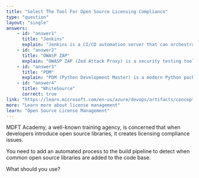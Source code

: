 ```yaml
---
title: "Select The Tool For Open Source Licensing Compliance"
type: "question"
layout: "single"
answers:
    - id: "answer1"
      title: "Jenkins"
      explain: "Jenkins is a CI/CD automation server that can orchestrate builds and deployments, but it doesn't provide built-in functionality for detecting open source libraries or licensing compliance issues."
    - id: "answer2"
      title: "OWASP ZAP"
      explain: "OWASP ZAP (Zed Attack Proxy) is a security testing tool focused on finding vulnerabilities in web applications, not on detecting open source libraries or licensing compliance issues."
    - id: "answer3"
      title: "PDM"
      explain: "PDM (Python Development Master) is a modern Python package manager. It helps manage dependencies but doesn't focus on detecting licensing compliance issues across multiple types of open source libraries."
    - id: "answer4"
      title: "WhiteSource"
      correct: true
link: "https://learn.microsoft.com/en-us/azure/devops/artifacts/concepts/upstream-sources?view=azure-devops#license-management"
more: "Learn more about license management"
learn: "Open Source License Management"
---
```


MDFT Academy, a well-known training agency, is concerned that when developers introduce open source libraries, it creates licensing compliance issues.

You need to add an automated process to the build pipeline to detect when common open source libraries are added to the code base.

What should you use?
